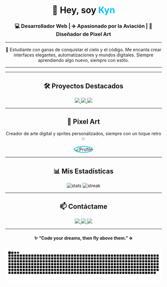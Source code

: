 <!-- Banner -->
<h1 align="center">👋 Hey, soy <span style="color:#00bfff;">Kyn</span></h1>
<h3 align="center">💻 Desarrollador Web | ✈️ Apasionado por la Aviación | 🎨 Diseñador de Pixel Art</h3>

---

<!-- About me -->
<p align="center">
  🚀 Estudiante con ganas de conquistar el cielo y el código.  
  Me encanta crear interfaces elegantes, automatizaciones y mundos digitales.  
  Siempre aprendiendo algo nuevo, siempre con estilo.
</p>

---
---

<!-- Projects -->
<h2 align="center">🛠️ Proyectos Destacados</h2>

<p align="center">
  <a href="https://github.com/KynMC/SpeedCraft-Web">
    <img src="https://img.shields.io/badge/🌐 SpeedCraft%20Network-%23000?style=for-the-badge&logo=minecraft&logoColor=white" />
  </a>
  <a href="https://github.com/KynMC/Bot-WhatsApp">
    <img src="https://img.shields.io/badge/🤖%20Bot%20WhatsApp-%23232F3E?style=for-the-badge&logo=whatsapp&logoColor=white" />
  </a>
  <a href="https://github.com/KynMC/Pagina-Testimonios">
    <img src="https://img.shields.io/badge/📝%20Página%20Testimonios-%23000?style=for-the-badge&logo=vercel&logoColor=white" />
  </a>
</p>

---

<!-- Pixel Art -->
<h2 align="center">🎨 Pixel Art</h2>
<p align="center">Creador de arte digital y sprites personalizados, siempre con un toque retro ✨</p>

<p align="center">
  <img src="https://github.com/KynMC.png" width="120" style="border-radius:50%; border:2px solid #00bfff;" alt="Profile" />
</p>

---

<!-- Stats -->
<h2 align="center">📊 Mis Estadísticas</h2>

<p align="center">
  <img src="https://github-readme-stats.vercel.app/api?username=KynMC&show_icons=true&theme=tokyonight" alt="stats" />
  <img src="https://github-readme-streak-stats.herokuapp.com/?user=KynMC&theme=tokyonight" alt="streak" />
</p>

---

<!-- Contact -->
<h2 align="center">📫 Contáctame</h2>

<p align="center">
  <a href="mailto:tuemail@example.com">
    <img src="https://img.shields.io/badge/Email-%2300bfff?style=for-the-badge&logo=gmail&logoColor=white" />
  </a>
  <a href="https://discord.gg/">
    <img src="https://img.shields.io/badge/Discord-%2300bfff?style=for-the-badge&logo=discord&logoColor=white" />
  </a>
  <a href="https://www.linkedin.com/">
    <img src="https://img.shields.io/badge/LinkedIn-%2300bfff?style=for-the-badge&logo=linkedin&logoColor=white" />
  </a>
</p>

---

<h4 align="center">✨ “Code your dreams, then fly above them.” ✈️</h4>
</a> </p> <p align="center"> <img src="https://github.com/Platane/snk/raw/output/github-contribution-grid-snake-dark.svg" alt="snake animation" /> </p>
